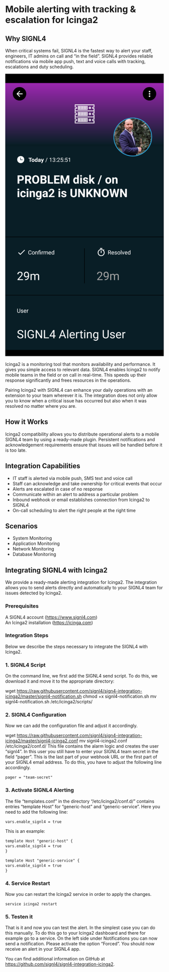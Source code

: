 # Mobile alerting with tracking & escalation for Icinga2

## Why SIGNL4

When critical systems fail, SIGNL4 is the fastest way to alert your staff, engineers, IT admins on call and “in the field”. SIGNL4 provides reliable notifications via mobile app push, text and voice calls with tracking, escalations and duty scheduling.

![SIGNL4](signl4-icinga2.png)

Icinga2 is a monitoring tool that monitors availability and performance. It gives you simple access to relevant data. SIGNL4 enables Icinga2 to notify mobile teams in the field or on call in real-time. This speeds up their response significantly and frees resources in the operations.

Pairing Icinga2 with SIGNL4 can enhance your daily operations with an extension to your team wherever it is. The integration does not only allow you to know when a critical issue has occurred but also when it was resolved no matter where you are.

## How it Works

Icinga2 compatibility allows you to distribute operational alerts to a mobile SIGNL4 team by using a ready-made plugin. Persistent notifications and acknowledgement requirements ensure that issues will be handled before it is too late.

## Integration Capabilities

- IT staff is alerted via mobile push, SMS text and voice call
- Staff can acknowledge and take ownership for critical events that occur
- Alerts are escalated in case of no response
- Communicate within an alert to address a particular problem
- Inbound webhook or email establishes connection from Icinga2 to SIGNL4
- On-call scheduling to alert the right people at the right time

## Scenarios

- System Monitoring
- Application Monitoring
- Network Monitoring
- Database Monitoring

## Integrating SIGNL4 with Icinga2

We provide a ready-made alerting integration for Icinga2. The integration allows you to send alerts directly and automatically to your SIGNL4 team for issues detected by Icinga2.

### Prerequisites

A SIGNL4 account (https://www.signl4.com)  
An Icinga2 installation (https://icinga.com)

### Integration Steps

Below we describe the steps necessary to integrate the SIGNL4 with Icinga2.

### 1. SIGNL4 Script

On the command line, we first add the SIGNL4 send script. To do this, we download it and move it to the appropriate directory:

wget https://raw.githubusercontent.com/signl4/sign4-integration-icinga2/master/signl4-notification.sh
chmod +x signl4-notification.sh
mv signl4-notification.sh /etc/icinga2/scripts/

### 2. SIGNL4 Configuration

Now we can add the configuration file and adjust it accordingly.

wget https://raw.githubusercontent.com/signl4/sign4-integration-icinga2/master/signl4-icinga2.conf
mv signl4-icinga2.conf /etc/icinga2/conf.d/
This file contains the alarm logic and creates the user “signl4”. In this user you still have to enter your SIGNL4 team secret in the field “pager”. This is the last part of your webhook URL or the first part of your SIGNL4 email address. To do this, you have to adjust the following line accordingly.

```
pager = "team-secret"
```

### 3. Activate SIGNL4 Alerting

The file “templates.conf” in the directory “/etc/icinga2/conf.d/” contains entries “template Host” for “generic-host” and “generic-service”. Here you need to add the following line:

```
vars.enable_signl4 = true
```

This is an example:

```
template Host "generic-host" {
vars.enable_signl4 = true
}
```

```
template Host "generic-service" {
vars.enable_signl4 = true
}
```

### 4. Service Restart

Now you can restart the Icinga2 service in order to apply the changes.

```
service icinga2 restart
```

### 5. Testen it

That is it and now you can test the alert. In the simplest case you can do this manually. To do this go to your Icinga2 dashboard and there for example go to a service. On the left side under Notifications you can now send a notification. Please activate the option “Forced”. You should now receive an alert in your SIGNL4 app.

You can find additional information on GitHub at https://github.com/signl4/signl4-integration-icinga2.
